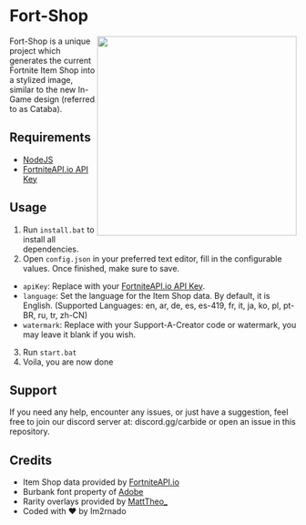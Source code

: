 # Fort-Shop
<img align="right" src="https://i.imgur.com/mtaTwek.jpeg" width="350px" draggable="false">
Fort-Shop is a unique project which generates the current Fortnite Item Shop into a stylized image, similar to the new In-Game design (referred to as Cataba).

## Requirements
- [NodeJS](https://nodejs.org/en/download/)
- [FortniteAPI.io API Key](https://dashboard.fortniteapi.io)

## Usage
1. Run `install.bat` to install all dependencies.
2. Open `config.json` in your preferred text editor, fill in the configurable values. Once finished, make sure to save.

- `apiKey`: Replace with your [FortniteAPI.io API Key](https://dashboard.fortniteapi.io).
- `language`: Set the language for the Item Shop data. By default, it is English. (Supported Languages: en, ar, de, es, es-419, fr, it, ja, ko, pl, pt-BR, ru, tr, zh-CN)
- `watermark`: Replace with your Support-A-Creator code or watermark, you may leave it blank if you wish.

3. Run `start.bat` 
4. Voila, you are now done 

## Support
If you need any help, encounter any issues, or just have a suggestion, feel free to join our discord server at: discord.gg/carbide or open an issue in this repository.

## Credits
- Item Shop data provided by [FortniteAPI.io](https://fortniteapi.io/)
- Burbank font property of [Adobe](https://fonts.adobe.com/fonts/burbank)
- Rarity overlays provided by [MattTheo_](https://twitter.com/MattTheo_)
- Coded with ❤️ by Im2rnado

